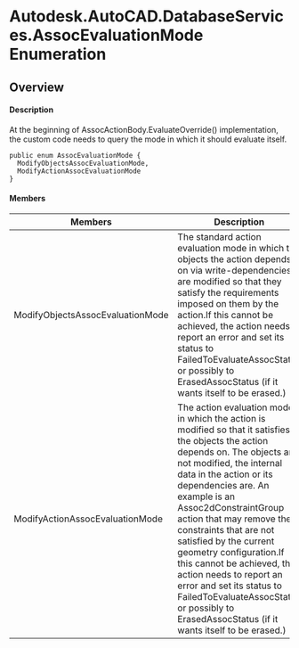 # Autodesk.AutoCAD.DatabaseServices.AssocEvaluationMode Enumeration

## Overview

#### Description
At the beginning of AssocActionBody.EvaluateOverride() implementation, the custom code needs to query the mode in which it should evaluate itself.
```text
public enum AssocEvaluationMode {
  ModifyObjectsAssocEvaluationMode,
  ModifyActionAssocEvaluationMode
}
```

#### Members

| Members | Description |
| --- | --- |
| ModifyObjectsAssocEvaluationMode | The standard action evaluation mode in which the objects the action depends-on via write-dependencies are modified so that they satisfy the requirements imposed on them by the action.If this cannot be achieved, the action needs to report an error and set its status to FailedToEvaluateAssocStatus or possibly to ErasedAssocStatus (if it wants itself to be erased.) |
| ModifyActionAssocEvaluationMode | The action evaluation mode in which the action is modified so that it satisfies the objects the action depends on. The objects are not modified, the internal data in the action or its dependencies are. An example is an Assoc2dConstraintGroup action that may remove the constraints that are not satisfied by the current geometry configuration.If this cannot be achieved, the action needs to report an error and set its status to FailedToEvaluateAssocStatus or possibly to ErasedAssocStatus (if it wants itself to be erased.) |